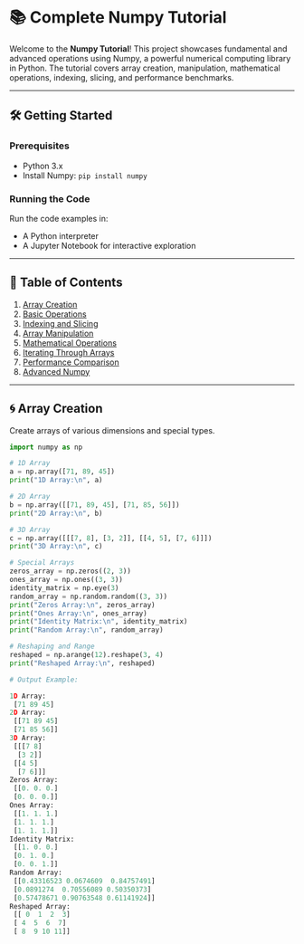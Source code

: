 # 📚 Complete Numpy Tutorial

Welcome to the **Numpy Tutorial**! This project showcases fundamental and advanced operations using Numpy, a powerful numerical computing library in Python. The tutorial covers array creation, manipulation, mathematical operations, indexing, slicing, and performance benchmarks.

---

## 🛠️ Getting Started

### Prerequisites
- Python 3.x
- Install Numpy: `pip install numpy`

### Running the Code
Run the code examples in:
- A Python interpreter
- A Jupyter Notebook for interactive exploration

---

## 📑 Table of Contents

1. [Array Creation](#array-creation)
2. [Basic Operations](#basic-operations)
3. [Indexing and Slicing](#indexing-and-slicing)
4. [Array Manipulation](#array-manipulation)
5. [Mathematical Operations](#mathematical-operations)
6. [Iterating Through Arrays](#iterating-through-arrays)
7. [Performance Comparison](#performance-comparison)
8. [Advanced Numpy](#advanced-numpy)

---

## 🌀 Array Creation

Create arrays of various dimensions and special types.

```python
import numpy as np

# 1D Array
a = np.array([71, 89, 45])
print("1D Array:\n", a)

# 2D Array
b = np.array([[71, 89, 45], [71, 85, 56]])
print("2D Array:\n", b)

# 3D Array
c = np.array([[[7, 8], [3, 2]], [[4, 5], [7, 6]]])
print("3D Array:\n", c)

# Special Arrays
zeros_array = np.zeros((2, 3))
ones_array = np.ones((3, 3))
identity_matrix = np.eye(3)
random_array = np.random.random((3, 3))
print("Zeros Array:\n", zeros_array)
print("Ones Array:\n", ones_array)
print("Identity Matrix:\n", identity_matrix)
print("Random Array:\n", random_array)

# Reshaping and Range
reshaped = np.arange(12).reshape(3, 4)
print("Reshaped Array:\n", reshaped)

# Output Example:

1D Array:
 [71 89 45]
2D Array:
 [[71 89 45]
 [71 85 56]]
3D Array:
 [[[7 8]
  [3 2]]
 [[4 5]
  [7 6]]]
Zeros Array:
 [[0. 0. 0.]
 [0. 0. 0.]]
Ones Array:
 [[1. 1. 1.]
 [1. 1. 1.]
 [1. 1. 1.]]
Identity Matrix:
 [[1. 0. 0.]
 [0. 1. 0.]
 [0. 0. 1.]]
Random Array:
 [[0.43316523 0.0674609  0.84757491]
 [0.0891274  0.70556089 0.50350373]
 [0.57478671 0.90763548 0.61141924]]
Reshaped Array:
 [[ 0  1  2  3]
 [ 4  5  6  7]
 [ 8  9 10 11]]
